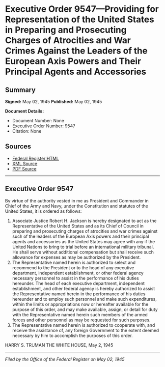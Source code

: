 # Executive Order 9547—Providing for Representation of the United States in Preparing and Prosecuting Charges of Atrocities and War Crimes Against the Leaders of the European Axis Powers and Their Principal Agents and Accessories

## Summary

**Signed:** May 02, 1945
**Published:** May 02, 1945

**Document Details:**
- Document Number: None
- Executive Order Number: 9547
- Citation: None

## Sources
- [Federal Register HTML](https://www.presidency.ucsb.edu/documents/executive-order-9547-providing-for-representation-the-united-states-preparing-and)
- [XML Source](None)
- [PDF Source](None)

---

## Executive Order 9547

By virtue of the authority vested in me as President and Commander in Chief of the Army and Navy, under the Constitution and statutes of the United States, it is ordered as follows:
1. Associate Justice Robert H. Jackson is hereby designated to act as the Representative of the United States and as its Chief of Council in preparing and prosecuting charges of atrocities and war crimes against such of the leaders of the European Axis powers and their principal agents and accessories as the United States may agree with any if the United Nations to bring to trial before an international military tribunal. He shall serve without additional compensation but shall receive such allowance for expenses as may be authorized by the President.
2. The Representative named herein is authorized to select and recommend to the President or to the head of any executive department, independent establishment, or other federal agency necessary personnel to assist in the performance of his duties hereunder. The head of each executive department, independent establishment, and other federal agency is hereby authorized to assist the Representative named herein in the performance of his duties hereunder and to employ such personnel and make such expenditures, within the limits or appropriations now or hereafter available for the purpose of this order, and may make available, assign, or detail for duty with the Representative named herein such members of the armed forces and other personnel as may be requested for such purposes.
3. The Representative named herein is authorized to cooperate with, and receive the assistance of, any foreign Government to the extent deemed necessary by him to accomplish the purposes of this order.

HARRY S. TRUMAN
THE WHITE HOUSE,
May 2, 1945

---

*Filed by the Office of the Federal Register on May 02, 1945*
